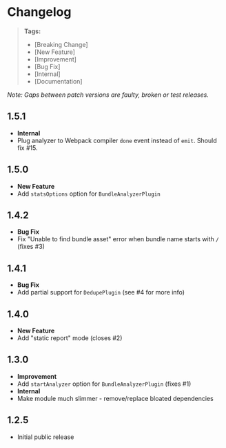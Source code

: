 # Changelog

> **Tags:**
> - [Breaking Change]
> - [New Feature]
> - [Improvement]
> - [Bug Fix]
> - [Internal]
> - [Documentation]

_Note: Gaps between patch versions are faulty, broken or test releases._

## 1.5.1
 
 * **Internal**
  * Plug analyzer to Webpack compiler `done` event instead of `emit`. Should fix #15.

## 1.5.0
 
 * **New Feature**
  * Add `statsOptions` option for `BundleAnalyzerPlugin`

## 1.4.2
 
 * **Bug Fix**
  * Fix "Unable to find bundle asset" error when bundle name starts with `/` (fixes #3)

## 1.4.1
 
 * **Bug Fix**
  * Add partial support for `DedupePlugin` (see #4 for more info)

## 1.4.0
 
 * **New Feature**
  * Add "static report" mode (closes #2)

## 1.3.0
 
 * **Improvement**
  * Add `startAnalyzer` option for `BundleAnalyzerPlugin` (fixes #1)
 * **Internal**
  * Make module much slimmer - remove/replace bloated dependencies

## 1.2.5

 * Initial public release

